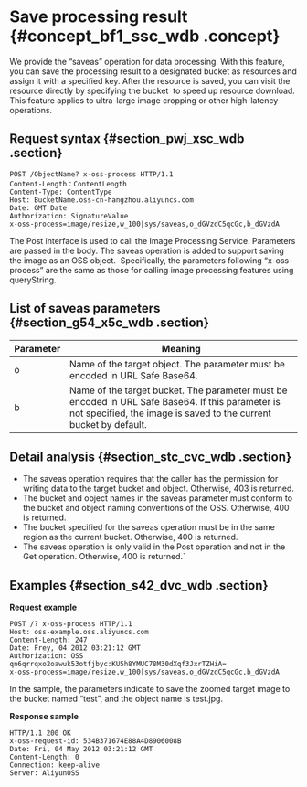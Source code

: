 # Save processing result {#concept_bf1_ssc_wdb .concept}

We provide the “saveas” operation for data processing. With this feature, you can save the processing result to a designated bucket as resources and assign it with a specified key. After the resource is saved, you can visit the resource directly by specifying the bucket  to speed up resource download. This feature applies to ultra-large image cropping or other high-latency operations.

## Request syntax {#section_pwj_xsc_wdb .section}

```
POST /ObjectName? x-oss-process HTTP/1.1
Content-Length：ContentLength
Content-Type: ContentType
Host: BucketName.oss-cn-hangzhou.aliyuncs.com
Date: GMT Date
Authorization: SignatureValue
x-oss-process=image/resize,w_100|sys/saveas,o_dGVzdC5qcGc,b_dGVzdA
```

The Post interface is used to call the Image Processing Service. Parameters are passed in the body. The saveas operation is added to support saving the image as an OSS object.  Specifically, the parameters following “x-oss-process” are the same as those for calling image processing features using queryString.

## List of saveas parameters {#section_g54_x5c_wdb .section}

|Parameter|Meaning|
|---------|-------|
|o|Name of the target object. The parameter must be encoded in URL Safe Base64.|
|b|Name of the target bucket. The parameter must be encoded in URL Safe Base64. If this parameter is not specified, the image is saved to the current bucket by default.|

## Detail analysis {#section_stc_cvc_wdb .section}

-   The saveas operation requires that the caller has the permission for writing data to the target bucket and object. Otherwise, 403 is returned.
-   The bucket and object names in the saveas parameter must conform to the bucket and object naming conventions of the OSS. Otherwise, 400 is returned.
-   The bucket specified for the saveas operation must be in the same region as the current bucket. Otherwise, 400 is returned.
-   The saveas operation is only valid in the Post operation and not in the Get operation. Otherwise, 400 is returned.\`

## Examples {#section_s42_dvc_wdb .section}

**Request example**

```
POST /? x-oss-process HTTP/1.1
Host: oss-example.oss.aliyuncs.com
Content-Length: 247
Date: Frey, 04 2012 03:21:12 GMT
Authorization: OSS qn6qrrqxo2oawuk53otfjbyc:KU5h8YMUC78M30dXqf3JxrTZHiA=
x-oss-process=image/resize,w_100|sys/saveas,o_dGVzdC5qcGc,b_dGVzdA
```

In the sample, the parameters indicate to save the zoomed target image to the bucket named “test”, and the object name is test.jpg.

**Response sample**

```
HTTP/1.1 200 OK
x-oss-request-id: 534B371674E88A4D8906008B
Date: Fri, 04 May 2012 03:21:12 GMT
Content-Length: 0
Connection: keep-alive
Server: AliyunOSS
```

